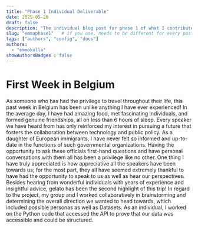 ```yaml
---
title: "Phase 1 Individual Deliverable"
date: 2025-05-20
draft: false
description: "The individual blog post for phase 1 of what I contributed and my time in Leuven"
slug: "emmaphase1"   # if you use, needs to be different for every post
tags: ["authors", "config", "docs"]
authors:
  - "emmakulla"
showAuthorsBadges : false
---
```


# First Week in Belgium
As someone who has had the privilege to travel throughout their life, this past week in Belgium has been unlike anything I have ever experienced! In the average day, I have had amazing food, met fascinating individuals, and formed genuine friendships, all on less than 6 hours of sleep. Every speaker we have heard from has only reinforced my interest in pursuing a future that fosters the collaboration between technology and public policy. As a daughter of European immigrants, I have never felt so informed and up-to-date in the functions of such governmental organizations. Having the opportunity to ask these officials first-hand questions and have personal conversations with them all has been a privilege like no other. One thing I have truly appreciated is how appreciative all the speakers have been towards us; for the most part, they all have seemed extremely thankful to have had the opportunity to speak to us as well as hear our perspectives. Besides hearing from wonderful individuals with years of experience and insightful advice, gelato has been the second highlight of this trip! In regard to the project, my group and I worked collaboratively in brainstorming and determining the overall direction we wanted to head towards, which included possible personas as well as Datasets. As an individual, I worked on the Python code that accessed the API to prove that our data was accessible and could be structured. 

